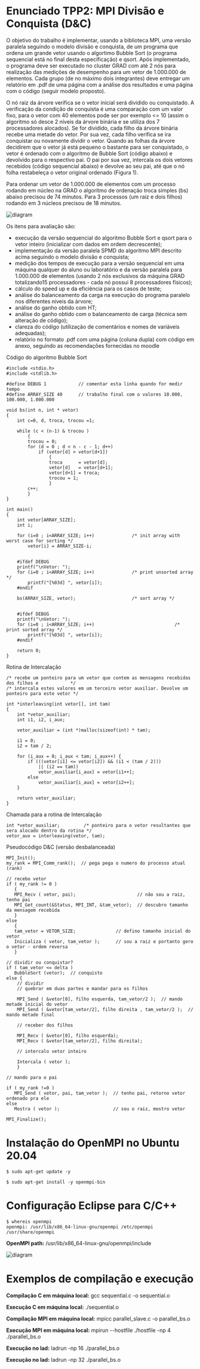 # Enunciado TPP2: MPI Divisão e Conquista (D&C)

O objetivo do trabalho é implementar, usando a biblioteca MPI, uma versão paralela seguindo o modelo divisão e conquista, de um programa que ordena um grande vetor usando o algortimo Bubble Sort (o programa sequencial está no final desta especificação) e qsort. Após implementado, o programa deve ser executado no cluster GRAD com até 2 nós para realização das medições de desempenho para um vetor de 1.000.000 de elementos. Cada grupo (de no máximo dois integrantes) deve entregar um relatório em .pdf de uma página com a análise dos resultados e uma página com o código (seguir modelo proposto).

O nó raiz da árvore verifica se o vetor inicial será dividido ou conquistado. A verificação da condição de conquista é uma comparação com um valor fixo, para o vetor com 40 elementos pode ser por exemplo <= 10 (assim o algoritmo só desce 2 níveis da árvore binária e se utiliza dos 7 processadores alocados). Se for dividido, cada filho da árvore binária recebe uma metade do vetor. Por sua vez, cada filho verifica se ira conquistar ou novamente dividir o vetor. Quando as folhas da árvore decidirem que o vetor já está pequeno o bastante para ser conquistado, o vetor é ordenado com o algoritmo de Bubble Sort (código abaixo) e devolvido para o respectivo pai. O pai por sua vez, intercala os dois vetores recebidos (código sequencial abaixo) e devolve ao seu pai, até que o nó folha restabeleça o vetor original ordenado (Figura 1).

Para ordenar um vetor de 1.000.000 de elementos com um processo rodando em núcleo na GRAD o algoritmo de ordenação troca simples (bs) abaixo precisou de 74 minutos. Para 3 processos (um raiz e dois filhos) rodando em 3 núcleos precisou de 18 minutos.

![diagram](images/MS.png?raw=true "Funcionamento do modelo de divisão e conquista na ordenação de um único vetor")

Os itens para avaliação são:

* execução da versão sequencial do algoritmo Bubble Sort e qsort para o vetor inteiro (inicializar com dados em ordem decrescente);
* implementação da versão paralela SPMD do algoritmo MPI descrito acima seguindo o modelo divisão e conquista;
* medição dos tempos de execução para a versão sequencial em uma máquina qualquer do aluno ou laboratório e da versão paralela para 1.000.000 de elementos (usando 2 nós exclusivos da máquina GRAD totalizando15 processadores - cada nó possui 8 processadores físicos);
* cálculo do speed up e da eficiência para os casos de teste;
* análise do balanceamento da carga na execução do programa paralelo nos diferentes níveis da árvore;
* análise do ganho obtido com HT;
* análise do ganho obtido com o balanceamento de carga (técnica sem alteração de código);
* clareza do código (utilização de comentários e nomes de variáveis adequadas);
* relatório no formato .pdf com uma página (coluna dupla) com código em anexo, seguindo as recomendações fornecidas no moodle

Código do algoritmo Bubble Sort

```
#include <stdio.h>
#include <stdlib.h>

#define DEBUG 1            // comentar esta linha quando for medir tempo
#define ARRAY_SIZE 40      // trabalho final com o valores 10.000, 100.000, 1.000.000

void bs(int n, int * vetor)
{
    int c=0, d, troca, trocou =1;

    while (c < (n-1) & trocou )
        {
        trocou = 0;
        for (d = 0 ; d < n - c - 1; d++)
            if (vetor[d] > vetor[d+1])
                {
                troca      = vetor[d];
                vetor[d]   = vetor[d+1];
                vetor[d+1] = troca;
                trocou = 1;
                }
        c++;
        }
}
```

```
int main()
{
    int vetor[ARRAY_SIZE];
    int i;

    for (i=0 ; i<ARRAY_SIZE; i++)              /* init array with worst case for sorting */
        vetor[i] = ARRAY_SIZE-i;
   

    #ifdef DEBUG
    printf("\nVetor: ");
    for (i=0 ; i<ARRAY_SIZE; i++)              /* print unsorted array */
        printf("[%03d] ", vetor[i]);
    #endif

    bs(ARRAY_SIZE, vetor);                     /* sort array */


    #ifdef DEBUG
    printf("\nVetor: ");
    for (i=0 ; i<ARRAY_SIZE; i++)                              /* print sorted array */
        printf("[%03d] ", vetor[i]);
    #endif

    return 0;
}
```

Rotina de Intercalação

```
/* recebe um ponteiro para um vetor que contem as mensagens recebidas dos filhos e            */
/* intercala estes valores em um terceiro vetor auxiliar. Devolve um ponteiro para este vetor */
 
int *interleaving(int vetor[], int tam)
{
	int *vetor_auxiliar;
	int i1, i2, i_aux;

	vetor_auxiliar = (int *)malloc(sizeof(int) * tam);

	i1 = 0;
	i2 = tam / 2;

	for (i_aux = 0; i_aux < tam; i_aux++) {
		if (((vetor[i1] <= vetor[i2]) && (i1 < (tam / 2)))
		    || (i2 == tam))
			vetor_auxiliar[i_aux] = vetor[i1++];
		else
			vetor_auxiliar[i_aux] = vetor[i2++];
	}

	return vetor_auxiliar;
}
```

Chamada para a rotina de Intercalação

```
int *vetor_auxiliar;         /* ponteiro para o vetor resultantes que sera alocado dentro da rotina */
vetor_aux = interleaving(vetor, tam);
```

Pseudocódigo D&C (versão desbalanceada)

```
MPI_Init();
my_rank = MPI_Comm_rank();  // pega pega o numero do processo atual (rank)

// recebo vetor
if ( my_rank != 0 )
   {
   MPI_Recv ( vetor, pai);                       // não sou a raiz, tenho pai
   MPI_Get_count(&Status, MPI_INT, &tam_vetor);  // descubro tamanho da mensagem recebida
   }
else
   {
   tam_vetor = VETOR_SIZE;               // defino tamanho inicial do vetor
   Inicializa ( vetor, tam_vetor );      // sou a raiz e portanto gero o vetor - ordem reversa
   }

// dividir ou conquistar?
if ( tam_vetor <= delta )
   BubbleSort (vetor);  // conquisto
else {
    // dividir
    // quebrar em duas partes e mandar para os filhos

    MPI_Send ( &vetor[0], filho esquerda, tam_vetor/2 );  // mando metade inicial do vetor
    MPI_Send ( &vetor[tam_vetor/2], filho direita , tam_vetor/2 );  // mando metade final

    // receber dos filhos

    MPI_Recv ( &vetor[0], filho esquerda);            
    MPI_Recv ( &vetor[tam_vetor/2], filho direita);   

    // intercalo vetor inteiro
 
    Intercala ( vetor );
    }

// mando para o pai

if ( my_rank !=0 )
   MPI_Send ( vetor, pai, tam_vetor );  // tenho pai, retorno vetor ordenado pra ele
else
   Mostra ( vetor );                    // sou o raiz, mostro vetor

MPI_Finalize();
```

# Instalação do OpenMPI no Ubuntu 20.04

```
$ sudo apt-get update -y
```

```
$ sudo apt-get install -y openmpi-bin
```

# Configuração Eclipse para C/C++

```
$ whereis openmpi
openmpi: /usr/lib/x86_64-linux-gnu/openmpi /etc/openmpi /usr/share/openmpi
```

**OpenMPI path:** /usr/lib/x86_64-linux-gnu/openmpi/include

![diagram](images/PathsAndSymbols.png?raw=true "Caminho para configurar o build do MPI no Eclipse")


# Exemplos de compilação e execução

**Compilação C em máquina local:** gcc sequential.c -o sequential.o

**Execução C em máquina local:** ./sequential.o

**Compilação MPI em máquina local:** mpicc parallel_slave.c -o parallel_bs.o

**Execução MPI em máquina local:** mpirun --hostfile ./hostfile -np 4 ./parallel_bs.o

**Execução no lad:** ladrun -np 16 ./parallel_bs.o

**Execução no lad:** ladrun -np 32 ./parallel_bs.o
